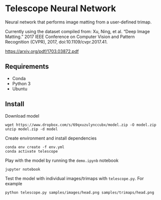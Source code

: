 # Telescope Neural Network

Neural network that performs image matting from a user-defined trimap.

Currently using the dataset compiled from:
Xu, Ning, et al. “Deep Image Matting.” 2017 IEEE Conference on Computer Vision and Pattern Recognition (CVPR), 2017, doi:10.1109/cvpr.2017.41.

https://arxiv.org/pdf/1703.03872.pdf

## Requirements
* Conda
* Python 3
* Ubuntu

## Install
Download model
```
wget https://www.dropbox.com/s/69qxuzulynccubx/model.zip -O model.zip
unzip model.zip -d model
```
Create environment and install dependencies 
```
conda env create -f env.yml
conda activate telescope
```
Play with the model by running the ```demo.ipynb``` notebook
```
jupyter notebook
```
Test the model with individual images/trimaps with ```telescope.py```.
For example
```
python telescope.py samples/images/head.png samples/trimaps/head.png
```
